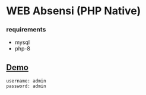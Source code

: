 # WEB Absensi (PHP Native)
### requirements
- mysql
- php-8

[Demo](https://https://absensi.krypton-byte.codes/)
- 
```
username: admin
password: admin
```